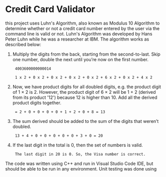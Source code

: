 # Credit Card Validator

this project uses Luhn's Algorithm, also known as Modulus 10 Algorithm to 
determine whether or not a credit card number entered by the user via the
command line is valid or not. Luhn's Algorithm was developed by Hans Peter Luhn while he was a 
researcher at IBM. The algorithm works as described below:

1. Multiply the digits from the back, starting from the second-to-last. Skip one number, double the next until you’re now on the first number. 

        4003600000000014

        1 x 2 + 0 x 2 + 0 x 2 + 0 x 2 + 0 x 2 + 6 x 2 + 0 x 2 + 4 x 2

2. Now, we have product digits for all doubled digits, e.g. the product digit of 1 × 2 is 2. However,  the product digit of 6 × 2 will be 1 + 2 (derived from its product '12') because 12 is higher than 10. Add all the derived product digits together. 

        = 2 + 0 + 0 + 0 + 0 + 1 + 2 + 0 + 8 = 13

3. The sum derived should be added to the sum of the digits that weren’t doubled. 

        13 + 4 + 0 + 0 + 0 + 0 + 0 + 3 + 0 = 20

4. If the last digit in the total is 0, then the set of numbers is valid.

        The last digit in 20 is 0. So, the Visa number is correct.

The code was written using C++ and run in Visual Studio Code IDE, but should be 
able to be run in any environment. Unit testing was done using 